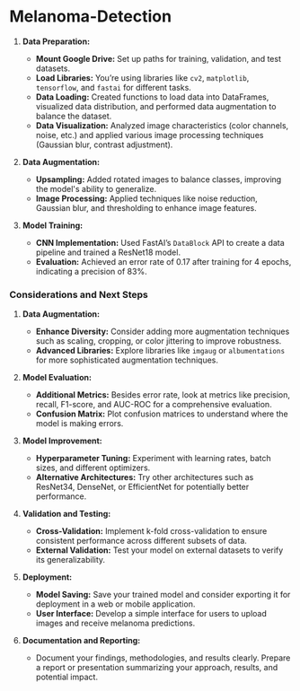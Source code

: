# Melanoma-Detection

1. **Data Preparation:**
   - **Mount Google Drive:** Set up paths for training, validation, and test datasets.
   - **Load Libraries:** You’re using libraries like `cv2`, `matplotlib`, `tensorflow`, and `fastai` for different tasks.
   - **Data Loading:** Created functions to load data into DataFrames, visualized data distribution, and performed data augmentation to balance the dataset.
   - **Data Visualization:** Analyzed image characteristics (color channels, noise, etc.) and applied various image processing techniques (Gaussian blur, contrast adjustment).

2. **Data Augmentation:**
   - **Upsampling:** Added rotated images to balance classes, improving the model's ability to generalize.
   - **Image Processing:** Applied techniques like noise reduction, Gaussian blur, and thresholding to enhance image features.

3. **Model Training:**
   - **CNN Implementation:** Used FastAI’s `DataBlock` API to create a data pipeline and trained a ResNet18 model.
   - **Evaluation:** Achieved an error rate of 0.17 after training for 4 epochs, indicating a precision of 83%.

### Considerations and Next Steps

1. **Data Augmentation:**
   - **Enhance Diversity:** Consider adding more augmentation techniques such as scaling, cropping, or color jittering to improve robustness.
   - **Advanced Libraries:** Explore libraries like `imgaug` or `albumentations` for more sophisticated augmentation techniques.

2. **Model Evaluation:**
   - **Additional Metrics:** Besides error rate, look at metrics like precision, recall, F1-score, and AUC-ROC for a comprehensive evaluation.
   - **Confusion Matrix:** Plot confusion matrices to understand where the model is making errors.

3. **Model Improvement:**
   - **Hyperparameter Tuning:** Experiment with learning rates, batch sizes, and different optimizers.
   - **Alternative Architectures:** Try other architectures such as ResNet34, DenseNet, or EfficientNet for potentially better performance.

4. **Validation and Testing:**
   - **Cross-Validation:** Implement k-fold cross-validation to ensure consistent performance across different subsets of data.
   - **External Validation:** Test your model on external datasets to verify its generalizability.

5. **Deployment:**
   - **Model Saving:** Save your trained model and consider exporting it for deployment in a web or mobile application.
   - **User Interface:** Develop a simple interface for users to upload images and receive melanoma predictions.

6. **Documentation and Reporting:**
   - Document your findings, methodologies, and results clearly. Prepare a report or presentation summarizing your approach, results, and potential impact.

